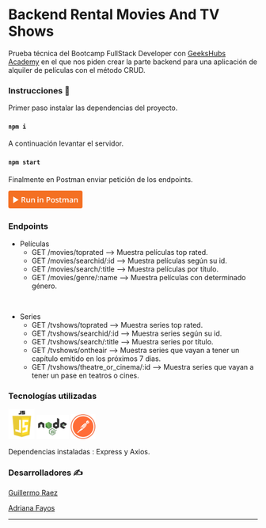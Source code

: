 # Backend Rental Movies And TV Shows

Prueba técnica del Bootcamp FullStack Developer con <a href="https://geekshubsacademy.com/">GeeksHubs Academy</a> en el que nos piden crear la parte backend para una aplicación de alquiler de películas con el método CRUD.

### Instrucciones 🔧

Primer paso instalar las dependencias del proyecto.

#### `npm i`

A continuación levantar el servidor. 

#### `npm start`

Finalmente en Postman enviar petición de los endpoints.

<img src="img/runpostman.png" width="150"> 

### Endpoints

- Películas 
   - GET /movies/toprated --> Muestra películas top rated.
   - GET /movies/searchid/:id --> Muestra películas según su id.
   - GET /movies/search/:title --> Muestra películas por título.
   - GET /movies/genre/:name --> Muestra películas con determinado género.
<br>

- Series
   - GET /tvshows/toprated --> Muestra series top rated.
   - GET /tvshows/searchid/:id --> Muestra series según su id.
   - GET /tvshows/search/:title --> Muestra series por título.
   - GET /tvshows/ontheair --> Muestra series que vayan a tener un capítulo emitido en los próximos 7 dias.
   - GET /tvshows/theatre_or_cinema/:id --> Muestra series que vayan a tener un pase en teatros o cines.

### Tecnologías utilizadas 

<img src="img/javascript.png" width="53"> <img src="img/node.png" width="65"> <img src="img/postman.png" width="50">

Dependencias instaladas : Express y Axios.


### Desarrolladores ✍️

[Guillermo Raez](https://github.com/GuillermoRaez) 

[Adriana Fayos](https://github.com/AdrianaFayos)

---